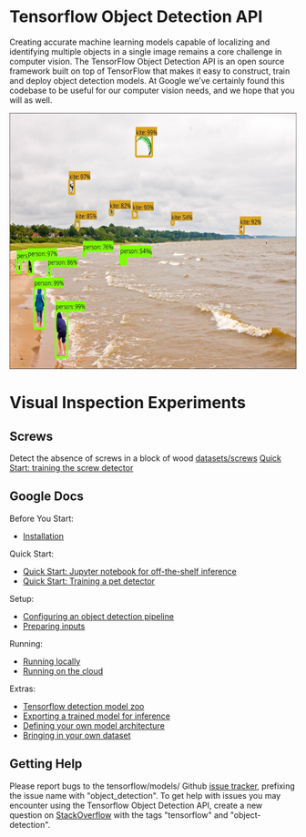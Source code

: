 # Tensorflow Object Detection API
Creating accurate machine learning models capable of localizing and identifying
multiple objects in a single image remains a core challenge in computer vision.
The TensorFlow Object Detection API is an open source framework built on top of
TensorFlow that makes it easy to construct, train and deploy object detection
models.  At Google we’ve certainly found this codebase to be useful for our
computer vision needs, and we hope that you will as well.
<p align="center">
  <img src="docs/img/kites_detections_output.jpg" width=676 height=450>
</p>

# Visual Inspection Experiments

## Screws
Detect the absence of screws in a block of wood
[datasets/screws](https://github.com/aaronzink/tensorflow-visual-inspection/tree/master/datasets/screws)
[Quick Start: training the screw detector](docs/running_screws.md)


## Google Docs

Before You Start:
* <a href='docs/installation.md'>Installation</a><br>

Quick Start:
* <a href='object_detection_tutorial.ipynb'>
      Quick Start: Jupyter notebook for off-the-shelf inference</a><br>
* <a href="docs/running_pets.md">Quick Start: Training a pet detector</a><br>

Setup:
* <a href='docs/configuring_jobs.md'>
      Configuring an object detection pipeline</a><br>
* <a href='docs/preparing_inputs.md'>Preparing inputs</a><br>

Running:
* <a href='docs/running_locally.md'>Running locally</a><br>
* <a href='docs/running_on_cloud.md'>Running on the cloud</a><br>

Extras:
* <a href='docs/detection_model_zoo.md'>Tensorflow detection model zoo</a><br>
* <a href='docs/exporting_models.md'>
      Exporting a trained model for inference</a><br>
* <a href='docs/defining_your_own_model.md'>
      Defining your own model architecture</a><br>
* <a href='docs/using_your_own_dataset.md'>
      Bringing in your own dataset</a><br>

## Getting Help

Please report bugs to the tensorflow/models/ Github
[issue tracker](https://github.com/tensorflow/models/issues), prefixing the
issue name with "object_detection". To get help with issues you may encounter
using the Tensorflow Object Detection API, create a new question on
[StackOverflow](https://stackoverflow.com/) with the tags "tensorflow" and
"object-detection".

